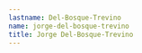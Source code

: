 ```yaml
---
lastname: Del-Bosque-Trevino
name: jorge-del-bosque-trevino
title: Jorge Del-Bosque-Trevino
---
```

